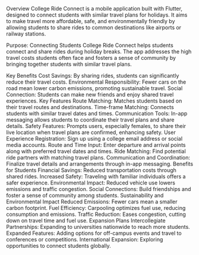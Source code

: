 Overview
College Ride Connect is a mobile application built with Flutter, designed to connect students with similar travel plans for holidays. It aims to make travel more affordable, safe, and environmentally friendly by allowing students to share rides to common destinations like airports or railway stations.

Purpose: Connecting Students
College Ride Connect helps students connect and share rides during holiday breaks. The app addresses the high travel costs students often face and fosters a sense of community by bringing together students with similar travel plans.

Key Benefits
Cost Savings: By sharing rides, students can significantly reduce their travel costs.
Environmental Responsibility: Fewer cars on the road mean lower carbon emissions, promoting sustainable travel.
Social Connection: Students can make new friends and enjoy shared travel experiences.
Key Features
Route Matching: Matches students based on their travel routes and destinations.
Time-frame Matching: Connects students with similar travel dates and times.
Communication Tools: In-app messaging allows students to coordinate their travel plans and share details.
Safety Features: Prompts users, especially females, to share their live location when travel plans are confirmed, enhancing safety.
User Experience
Registration: Sign up using a college email address or social media accounts.
Route and Time Input: Enter departure and arrival points along with preferred travel dates and times.
Ride Matching: Find potential ride partners with matching travel plans.
Communication and Coordination: Finalize travel details and arrangements through in-app messaging.
Benefits for Students
Financial Savings: Reduced transportation costs through shared rides.
Increased Safety: Traveling with familiar individuals offers a safer experience.
Environmental Impact: Reduced vehicle use lowers emissions and traffic congestion.
Social Connections: Build friendships and foster a sense of community among students.
Sustainability and Environmental Impact
Reduced Emissions: Fewer cars mean a smaller carbon footprint.
Fuel Efficiency: Carpooling optimizes fuel use, reducing consumption and emissions.
Traffic Reduction: Eases congestion, cutting down on travel time and fuel use.
Expansion Plans
Intercollegiate Partnerships: Expanding to universities nationwide to reach more students.
Expanded Features: Adding options for off-campus events and travel to conferences or competitions.
International Expansion: Exploring opportunities to connect students globally.
